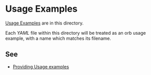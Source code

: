# Usage Examples

[Usage Examples](https://circleci.com/docs/2.0/orb-author/#providing-usage-examples-of-orbs) are in this directory.

Each _YAML_ file within this directory will be treated as an orb usage example, with a name which matches its filename.

## See

- [Providing Usage examples](https://circleci.com/docs/2.0/orb-author/#providing-usage-examples-of-orbs)
